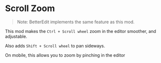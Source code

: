# Scroll Zoom

> Note: BetterEdit implements the same feature as this mod.

This mod makes the `Ctrl + Scroll wheel` zoom in the editor smoother, and adjustable.

Also adds `Shift + Scroll wheel` to pan sideways.

On mobile, this allows you to zoom by pinching in the editor